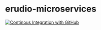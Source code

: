 # erudio-microservices
[![Continous Integration with GitHub](https://github.com/pedrohjc/erudio-microservices/actions/workflows/docker-publish.yml/badge.svg)](https://github.com/pedrohjc/erudio-microservices/actions/workflows/docker-publish.yml)
